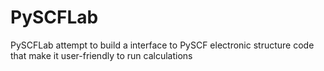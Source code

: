 # PySCFLab

PySCFLab attempt to build a interface to PySCF electronic structure code
that make it user-friendly to run calculations
